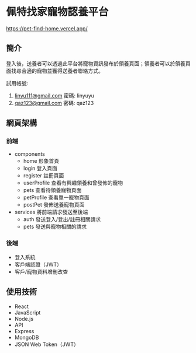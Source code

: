# 佩特找家寵物認養平台

https://pet-find-home.vercel.app/

## 簡介
登入後，送養者可以透過此平台將寵物資訊發布於領養頁面；領養者可以於領養頁面找尋合適的寵物並獲得送養者聯絡方式。  

試用帳號:  
1. linyu111@gmail.com 密碼: linyuyu  
2. qaz123@gmail.com 密碼: qaz123

## 網頁架構
### 前端
- components
   - home 形象首頁
   - login 登入頁面
   - register 註冊頁面
   - userProfile 查看有興趣領養和曾發佈的寵物
   - pets 查看待領養寵物頁面
   - petProfile 查看單一寵物頁面
   - postPet 發佈送養寵物頁面
 - services 將前端請求發送至後端
   - auth 發送登入/登出/註冊相關請求
   - pets 發送與寵物相關的請求

### 後端
- 登入系統
- 客戶端認證（JWT）
- 客戶/寵物資料增刪改查
## 使用技術
- React
- JavaScript
- Node.js
- API
- Express
- MongoDB
- JSON Web Token（JWT）
